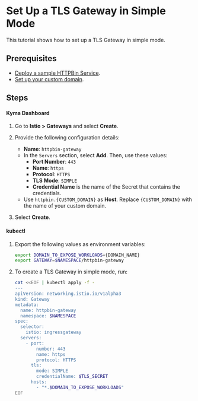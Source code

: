# Set Up a TLS Gateway in Simple Mode

This tutorial shows how to set up a TLS Gateway in simple mode.

## Prerequisites

* [Deploy a sample HTTPBin Service](./01-00-create-workload.md).
* [Set up your custom domain](./01-10-setup-custom-domain-for-workload.md).
   
## Steps


<!-- tabs:start -->
#### **Kyma Dashboard**

1. Go to **Istio > Gateways** and select **Create**. 
2. Provide the following configuration details:
    - **Name**: `httpbin-gateway`
    - In the `Servers` section, select **Add**. Then, use these values:
      - **Port Number**: `443`
      - **Name**: `https`
      - **Protocol**: `HTTPS`
      - **TLS Mode**: `SIMPLE`
      - **Credential Name** is the name of the Secret that contains the credentials.
    - Use `httpbin.{CUSTOM_DOMAIN}` as **Host**. Replace `{CUSTOM_DOMAIN}` with the name of your custom domain. 

3. Select **Create**.


#### **kubectl**

1. Export the following values as environment variables:

    ```bash
    export DOMAIN_TO_EXPOSE_WORKLOADS={DOMAIN_NAME}
    export GATEWAY=$NAMESPACE/httpbin-gateway
    ```

2. To create a TLS Gateway in simple mode, run:

    ```bash
    cat <<EOF | kubectl apply -f -
    ---
    apiVersion: networking.istio.io/v1alpha3
    kind: Gateway
    metadata:
      name: httpbin-gateway
      namespace: $NAMESPACE
    spec:
      selector:
        istio: ingressgateway
      servers:
        - port:
            number: 443
            name: https
            protocol: HTTPS
          tls:
            mode: SIMPLE
            credentialName: $TLS_SECRET
          hosts:
            - "*.$DOMAIN_TO_EXPOSE_WORKLOADS"
    EOF
    ```

<!-- tabs:end -->